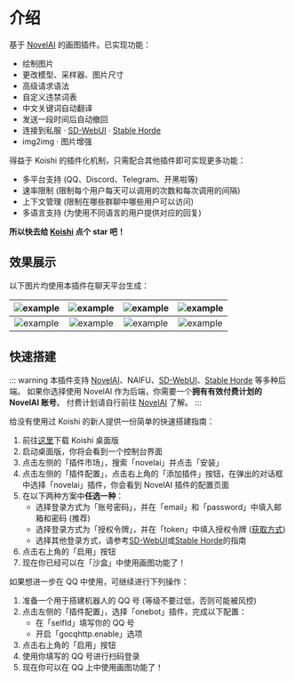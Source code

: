 # 介绍

基于 [NovelAI](https://novelai.net/) 的画图插件。已实现功能：

- 绘制图片
- 更改模型、采样器、图片尺寸
- 高级请求语法
- 自定义违禁词表
- 中文关键词自动翻译
- 发送一段时间后自动撤回
- 连接到私服 · [SD-WebUI](https://github.com/AUTOMATIC1111/stable-diffusion-webui) · [Stable Horde](https://stablehorde.net/)
- img2img · 图片增强

得益于 Koishi 的插件化机制，只需配合其他插件即可实现更多功能：

- 多平台支持 (QQ、Discord、Telegram、开黑啦等)
- 速率限制 (限制每个用户每天可以调用的次数和每次调用的间隔)
- 上下文管理 (限制在哪些群聊中哪些用户可以访问)
- 多语言支持 (为使用不同语言的用户提供对应的回复)

**所以快去给 [Koishi](https://github.com/koishijs/koishi) 点个 star 吧！**

## 效果展示

以下图片均使用本插件在聊天平台生成：

| ![example](https://cdn-shiki.momobako.com:444/static/portrait/a11ty-f9drh.webp) | ![example](https://cdn-shiki.momobako.com:444/static/portrait/aaepw-4umze.webp) | ![example](https://cdn-shiki.momobako.com:444/static/portrait/ae4bk-32pk7.webp) | ![example](https://cdn-shiki.momobako.com:444/static/portrait/aoy1m-8evrd.webp) |
|:-:|:-:|:-:|:-:|
| ![example](https://cdn-shiki.momobako.com:444/static/portrait/ap8ia-2yuco.webp) | ![example](https://cdn-shiki.momobako.com:444/static/portrait/a7k8p-gba0y.webp) | ![example](https://cdn-shiki.momobako.com:444/static/portrait/a31uu-ou34k.webp) | ![example](https://cdn-shiki.momobako.com:444/static/portrait/agxe3-4mwjs.webp) |

## 快速搭建

::: warning
本插件支持 [NovelAI](https://novelai.net/)、NAIFU、[SD-WebUI](https://github.com/AUTOMATIC1111/stable-diffusion-webui)、[Stable Horde](https://stablehorde.net/) 等多种后端。
如果你选择使用 NovelAI 作为后端，你需要一个**拥有有效付费计划的 NovelAI 账号**。
付费计划请自行前往 [NovelAI](https://novelai.net/) 了解。
:::

给没有使用过 Koishi 的新人提供一份简单的快速搭建指南：

1. 前往[这里](https://koishi.chat/manual/starter/windows.html)下载 Koishi 桌面版
2. 启动桌面版，你将会看到一个控制台界面
3. 点击左侧的「插件市场」，搜索「novelai」并点击「安装」
4. 点击左侧的「插件配置」，点击右上角的「添加插件」按钮，在弹出的对话框中选择「novelai」插件，你会看到 NovelAI 插件的配置页面
5. 在以下两种方案中**任选一种**：
    - 选择登录方式为「账号密码」，并在「email」和「password」中填入邮箱和密码 (推荐)
    - 选择登录方式为「授权令牌」，并在「token」中填入授权令牌 ([获取方式](./config.md#token))
    - 选择其他登录方式，请参考[SD-WebUI](./deploy/sd-webui.md)或[Stable Horde](./deploy/stable-horde.md)的指南
6. 点击右上角的「启用」按钮
7. 现在你已经可以在「沙盒」中使用画图功能了！

如果想进一步在 QQ 中使用，可继续进行下列操作：

1. 准备一个用于搭建机器人的 QQ 号 (等级不要过低，否则可能被风控)
2. 点击左侧的「插件配置」，选择「onebot」插件，完成以下配置：
    - 在「selfId」填写你的 QQ 号
    - 开启「gocqhttp.enable」选项
3. 点击右上角的「启用」按钮
4. 使用你填写的 QQ 号进行扫码登录
5. 现在你可以在 QQ 上中使用画图功能了！
